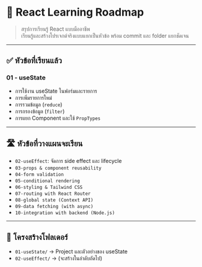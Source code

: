 # 🚀 React Learning Roadmap

> สรุปการเรียนรู้ React แบบมืออาชีพ  
> เรียนรู้และสร้างโปรเจกต์จริงแบบแยกเป็นหัวข้อ พร้อม commit และ folder แยกชัดเจน

---

## ✅ หัวข้อที่เรียนแล้ว

### 01 - useState
- การใช้งาน useState ในฟอร์มและรายการ
- การเพิ่มรายการใหม่
- การรวมข้อมูล (`reduce`)
- การกรองข้อมูล (`filter`)
- การแยก Component และใช้ `PropTypes`

---

## 🛣 หัวข้อที่วางแผนจะเรียน

- `02-useEffect`: จัดการ side effect และ lifecycle
- `03-props & component reusability`
- `04-form validation`
- `05-conditional rendering`
- `06-styling & Tailwind CSS`
- `07-routing with React Router`
- `08-global state (Context API)`
- `09-data fetching (with async)`
- `10-integration with backend (Node.js)`

---

## 📁 โครงสร้างโฟลเดอร์

- `01-useState/` → Project และตัวอย่างของ useState
- `02-useEffect/` → (จะสร้างในลำดับถัดไป)
